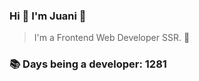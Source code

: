 ### Hi 👋 I&#39;m Juani 🦁

> I&#39;m a Frontend Web Developer SSR. 🍻

### 📚 Days being a developer: 1281
